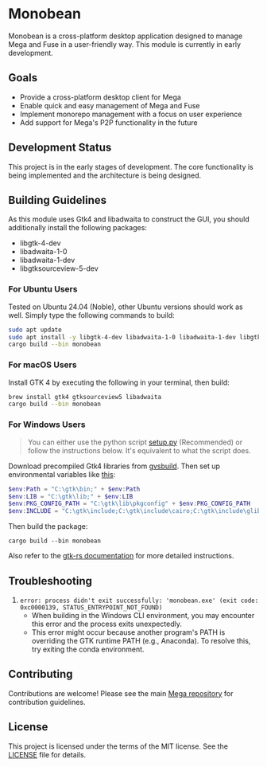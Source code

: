 # Monobean

Monobean is a cross-platform desktop application designed to manage Mega and Fuse in a user-friendly way. This module is currently in early development.

## Goals

- Provide a cross-platform desktop client for Mega
- Enable quick and easy management of Mega and Fuse
- Implement monorepo management with a focus on user experience
- Add support for Mega's P2P functionality in the future

## Development Status

This project is in the early stages of development. The core functionality is being implemented and the architecture is being designed.

## Building Guidelines
As this module uses Gtk4 and libadwaita to construct the GUI, you should additionally install the following packages:
- libgtk-4-dev
- libadwaita-1-0
- libadwaita-1-dev
- libgtksourceview-5-dev

### For Ubuntu Users
Tested on Ubuntu 24.04 (Noble), other Ubuntu versions should work as well.
Simply type the following commands to build:

```bash
sudo apt update
sudo apt install -y libgtk-4-dev libadwaita-1-0 libadwaita-1-dev libgtksourceview-5-dev
cargo build --bin monobean
```

### For macOS Users
Install GTK 4 by executing the following in your terminal, then build:
```bash
brew install gtk4 gtksourceview5 libadwaita
cargo build --bin monobean
```

### For Windows Users
> You can either use the python script [setup.py](setup.py) (Recommended) or follow the instructions below. It's equivalent to what the script does.

Download precompiled Gtk4 libraries from [gvsbuild](https://github.com/wingtk/gvsbuild#development-environment). Then set up environmental variables like [this](https://github.com/wingtk/gvsbuild?tab=readme-ov-file#environmental-variables):
```powershell
$env:Path = "C:\gtk\bin;" + $env:Path
$env:LIB = "C:\gtk\lib;" + $env:LIB
$env:PKG_CONFIG_PATH = "C:\gtk\lib\pkgconfig" + $env:PKG_CONFIG_PATH
$env:INCLUDE = "C:\gtk\include;C:\gtk\include\cairo;C:\gtk\include\glib-2.0;C:\gtk\include\gobject-introspection-1.0;C:\gtk\lib\glib-2.0\include;" + $env:INCLUDE
```

Then build the package:

```pwsh
cargo build --bin monobean
```
Also refer to the [gtk-rs documentation](https://gtk-rs.org/gtk4-rs/stable/latest/book/installation_windows.html) for more detailed instructions.

## Troubleshooting
1. `error: process didn't exit successfully: 'monobean.exe' (exit code: 0xc0000139, STATUS_ENTRYPOINT_NOT_FOUND)`
   - When building in the Windows CLI environment, you may encounter this error and the process exits unexpectedly.
   - This error might occur because another program's PATH is overriding the GTK runtime PATH (e.g., Anaconda). To resolve this, try exiting the conda environment.

## Contributing

Contributions are welcome! Please see the main [Mega repository](https://github.com/web3infra-foundation/mega) for contribution guidelines.

## License

This project is licensed under the terms of the MIT license. See the [LICENSE](../LICENSE-MIT) file for details.

